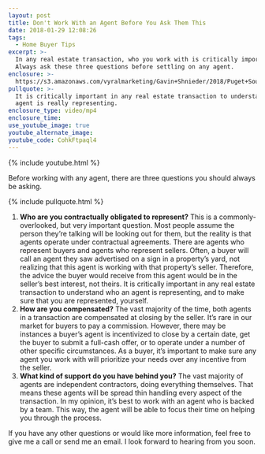 ```yaml
---
layout: post
title: Don't Work With an Agent Before You Ask Them This
date: 2018-01-29 12:08:26
tags:
  - Home Buyer Tips
excerpt: >-
  In any real estate transaction, who you work with is critically important.
  Always ask these three questions before settling on any agent.
enclosure: >-
  https://s3.amazonaws.com/vyralmarketing/Gavin+Shnieder/2018/Puget+Sound+Real+Estate+Agent-+Don%2527t+work+with+an+agent+till+you+ask+these+3+questions%2521.mp4
pullquote: >-
  It is critically important in any real estate transaction to understand who an
  agent is really representing.
enclosure_type: video/mp4
enclosure_time:
use_youtube_image: true
youtube_alternate_image:
youtube_code: CohkFtpaql4
---
```



{% include youtube.html %}

Before working with any agent, there are three questions you should always be asking.&nbsp;

{% include pullquote.html %}

1. **Who are you contractually obligated to represent?** This is a commonly-overlooked, but very important question. Most people assume the person they’re talking will be looking out for them, but the reality is that agents operate under contractual agreements. There are agents who represent buyers and agents who represent sellers. Often, a buyer will call an agent they saw advertised on a sign in a property’s yard, not realizing that this agent is working with that property’s seller. Therefore, the advice the buyer would receive from this agent would be in the seller’s best interest, not theirs. It is critically important in any real estate transaction to understand who an agent is representing, and to make sure that you are represented, yourself.
2. **How are you compensated?** The vast majority of the time, both agents in a transaction are compensated at closing by the seller. It’s rare in our market for buyers to pay a commission. However, there may be instances a buyer’s agent is incentivized to close by a certain date, get the buyer to submit a full-cash offer, or to operate under a number of other specific circumstances. As a buyer, it’s important to make sure any agent you work with will prioritize your needs over any incentive from the seller.&nbsp;
3. **What kind of support do you have behind you?** The vast majority of agents are independent contractors, doing everything themselves. That means these agents will be spread thin handling every aspect of the transaction. In my opinion, it’s best to work with an agent who is backed by a team. This way, the agent will be able to focus their time on helping you through the process.&nbsp;

If you have any other questions or would like more information, feel free to give me a call or send me an email. I look forward to hearing from you soon.